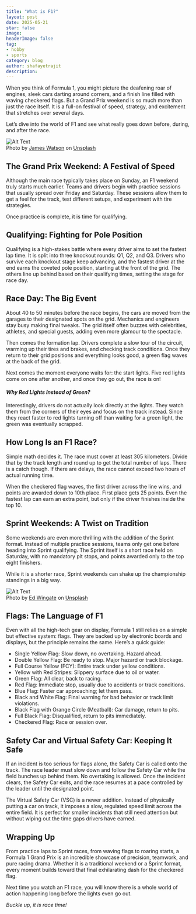 ```yaml
---
title: "What is F1?"
layout: post
date: 2025-05-21 
star: false
image: 
headerImage: false
tag:
- hobby
- sports 
category: blog
author: shafayetrajit
description: 
---
```


When you think of Formula 1, you might picture the deafening roar of engines, sleek cars darting around corners, and a finish line filled with waving checkered flags. But a Grand Prix weekend is so much more than just the race itself. It is a full-on festival of speed, strategy, and excitement that stretches over several days.

Let’s dive into the world of F1 and see what really goes down before, during, and after the race.

<img class="image" src="{{ site.url }}/assets/f1-car.jpg" alt="Alt Text">
<figcaption class="caption">Photo by <a href="https://unsplash.com/@just_anotha_photographer?utm_content=creditCopyText&utm_medium=referral&utm_source=unsplash">James Watson</a> on <a href="https://unsplash.com/photos/a-race-car-driving-down-a-race-track-DvtJ34FAHOA?utm_content=creditCopyText&utm_medium=referral&utm_source=unsplash">Unsplash</a>
      </figcaption>

## The Grand Prix Weekend: A Festival of Speed

Although the main race typically takes place on Sunday, an F1 weekend truly starts much earlier.
Teams and drivers begin with practice sessions that usually spread over Friday and Saturday. These sessions allow them to get a feel for the track, test different setups, and experiment with tire strategies.

Once practice is complete, it is time for qualifying.

## Qualifying: Fighting for Pole Position

Qualifying is a high-stakes battle where every driver aims to set the fastest lap time. It is split into three knockout rounds: Q1, Q2, and Q3. Drivers who survive each knockout stage keep advancing, and the fastest driver at the end earns the coveted pole position, starting at the front of the grid. The others line up behind based on their qualifying times, setting the stage for race day.

## Race Day: The Big Event

About 40 to 50 minutes before the race begins, the cars are moved from the garages to their designated spots on the grid. Mechanics and engineers stay busy making final tweaks. The grid itself often buzzes with celebrities, athletes, and special guests, adding even more glamour to the spectacle.

Then comes the formation lap. Drivers complete a slow tour of the circuit, warming up their tires and brakes, and checking track conditions. Once they return to their grid positions and everything looks good, a green flag waves at the back of the grid.

Next comes the moment everyone waits for: the start lights. Five red lights come on one after another, and once they go out, the race is on!

#### _Why Red Lights Instead of Green?_

Interestingly, drivers do not actually look directly at the lights. They watch them from the corners of their eyes and focus on the track instead. Since they react faster to red lights turning off than waiting for a green light, the green was eventually scrapped.

## How Long Is an F1 Race?

Simple math decides it. The race must cover at least 305 kilometers. Divide that by the track length and round up to get the total number of laps. There is a catch though. If there are delays, the race cannot exceed two hours of actual running time.

When the checkered flag waves, the first driver across the line wins, and points are awarded down to 10th place. First place gets 25 points. Even the fastest lap can earn an extra point, but only if the driver finishes inside the top 10.

## Sprint Weekends: A Twist on Tradition

Some weekends are even more thrilling with the addition of the Sprint format. Instead of multiple practice sessions, teams only get one before heading into Sprint qualifying. The Sprint itself is a short race held on Saturday, with no mandatory pit stops, and points awarded only to the top eight finishers.

While it is a shorter race, Sprint weekends can shake up the championship standings in a big way.

<img class="image" src="{{ site.url }}/assets/f1-flag.jpg" alt="Alt Text">
<figcaption class="caption">Photo by <a href="https://unsplash.com/@ed_wingate?utm_content=creditCopyText&utm_medium=referral&utm_source=unsplash">Ed Wingate</a> on <a href="https://unsplash.com/photos/a-group-of-people-with-umbrellas-on-a-race-track-GivN-iWyFLA?utm_content=creditCopyText&utm_medium=referral&utm_source=unsplash">Unsplash</a>
      </figcaption>

## Flags: The Language of F1

Even with all the high-tech gear on display, Formula 1 still relies on a simple but effective system: flags. They are backed up by electronic boards and displays, but the principle remains the same. Here’s a quick guide:

- Single Yellow Flag: Slow down, no overtaking. Hazard ahead.
- Double Yellow Flag: Be ready to stop. Major hazard or track blockage.
- Full Course Yellow (FCY): Entire track under yellow conditions.
- Yellow with Red Stripes: Slippery surface due to oil or water.
- Green Flag: All clear, back to racing.
- Red Flag: Immediate stop, usually due to accidents or track conditions.
- Blue Flag: Faster car approaching; let them pass.
- Black and White Flag: Final warning for bad behavior or track limit violations.
- Black Flag with Orange Circle (Meatball): Car damage, return to pits.
- Full Black Flag: Disqualified, return to pits immediately.
- Checkered Flag: Race or session over.

## Safety Car and Virtual Safety Car: Keeping It Safe

If an incident is too serious for flags alone, the Safety Car is called onto the track. The race leader must slow down and follow the Safety Car while the field bunches up behind them. No overtaking is allowed. Once the incident clears, the Safety Car exits, and the race resumes at a pace controlled by the leader until the designated point.

The Virtual Safety Car (VSC) is a newer addition. Instead of physically putting a car on track, it imposes a slow, regulated speed limit across the entire field. It is perfect for smaller incidents that still need attention but without wiping out the time gaps drivers have earned.

## Wrapping Up

From practice laps to Sprint races, from waving flags to roaring starts, a Formula 1 Grand Prix is an incredible showcase of precision, teamwork, and pure racing drama.
Whether it is a traditional weekend or a Sprint format, every moment builds toward that final exhilarating dash for the checkered flag.

Next time you watch an F1 race, you will know there is a whole world of action happening long before the lights even go out.

_Buckle up, it is race time!_